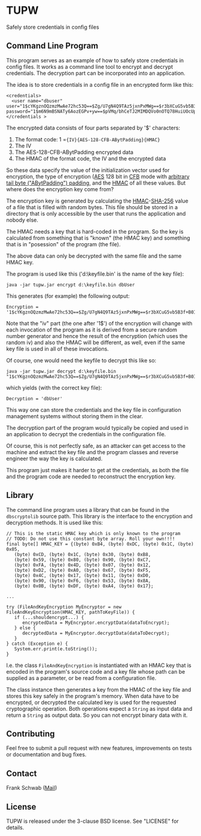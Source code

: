 # TUPW

Safely store credentials in config files

## Command Line Program

This program serves as an example of how to safely store credentials in config files. It works as a command line tool to encrypt and decrypt credentials. The decryption part can be incorporated into an application.

The idea is to store credentials in a config file in an encrypted form like this:

    <credentials>
      <user name="dbuser" user="1$cYKgznOQzmzMwAe72hc53Q==$Zg/U7gN4Q9TAz5jxnPxMWg==$r3bXCuG5vb5B3f+B0IUV+6bizLWI58fz2GkKc5dYFSA=" password="1$m6N9mBSNATy6AozEGPv+yw==$pVMq/bhCeTJ2MIMDQVo0nOTQ78HuiUOcUpweyX/KaK8=$tFSn2LNUgTPiThgf4TgJwtJn/MIt6ysVFtRO96G63JI="/>
    </credentials >

The encrypted data consists of four parts separated by '$' characters:

1. The format code: 1 =`{IV}{AES-128-CFB-ABytPadding}{HMAC}`
2. The IV
3. The AES-128-CFB-ABytPadding encrypted data
3. The HMAC of the format code, the IV and the encrypted data

So these data specify the value of the initialization vector used for encryption, the type of encryption ([AES](https://en.wikipedia.org/wiki/Advanced_Encryption_Standard "AES") 128 bit in [CFB](https://en.wikipedia.org/wiki/Block_cipher_mode_of_operation#CFB "CFB") mode with [arbitrary tail byte ("ABytPadding") padding](https://eprint.iacr.org/2003/098.pdf "AByt-Pad"), and the [HMAC](https://en.wikipedia.org/wiki/Hash-based_message_authentication_code "HMAC") of all these values. But where does the encryption key come from?

The encryption key is generated by calculating the [HMAC](https://en.wikipedia.org/wiki/Hash-based_message_authentication_code "HMAC")-[SHA-256](https://en.wikipedia.org/wiki/SHA-2 "SHA-256") value of a file that is filled with random bytes. This file should be stored in a directory that is only accessible by the user that runs the application and nobody else.

The HMAC needs a key that is hard-coded in the program. So the key is calculated from something that is "known" (the HMAC key) and something that is in "posession" of the program (the file).

The above data can only be decrypted with the same file and the same HMAC key.

The program is used like this ('d:\keyfile.bin' is the name of the key file):

    java -jar tupw.jar encrypt d:\keyfile.bin dbUser

This generates (for example) the following output:

    Encryption = '1$cYKgznOQzmzMwAe72hc53Q==$Zg/U7gN4Q9TAz5jxnPxMWg==$r3bXCuG5vb5B3f+B0IUV+6bizLWI58fz2GkKc5dYFSA='

Note that the "iv" part (the one after '1$') of the encryption will change with each invocation of the program as it is derived from a secure random number generator and hence the result of the encryption (which uses the random iv) and also the HMAC will be different, as well, even if the same key file is used in all of these invocations.

Of course, one would need the keyfile to decrypt this like so:

    java -jar tupw.jar decrypt d:\keyfile.bin "1$cYKgznOQzmzMwAe72hc53Q==$Zg/U7gN4Q9TAz5jxnPxMWg==$r3bXCuG5vb5B3f+B0IUV+6bizLWI58fz2GkKc5dYFSA="

which yields (with the correct key file):

    Decryption = 'dbUser'
    
This way one can store the credentials and the key file in configuration management systems without storing them in the clear.

The decryption part of the program would typically be copied and used in an application to decrypt the credentials in the configuration file.

Of course, this is not perfectly safe, as an attacker can get access to the machine and extract the key file and the program classes and reverse engineer the way the key is calculated.

This program just makes it harder to get at the credentials, as both the file and the program code are needed to reconstruct the encryption key.

## Library

The command line program uses a library that can be found in the `dbscryptolib` source path. This library is the interface to the encryption and decryption methods. It is used like this:

    // This is the static HMAC key which is only known to the program
    // TODO: Do not use this constant byte array. Roll your own!!!!
    final byte[] HMAC_KEY = {(byte) 0xB4, (byte) 0xDC, (byte) 0x1C, (byte) 0x05,
       (byte) 0xCD, (byte) 0x1C, (byte) 0x30, (byte) 0xB8,
       (byte) 0x59, (byte) 0x80, (byte) 0x90, (byte) 0xC7,
       (byte) 0xFA, (byte) 0x4D, (byte) 0x07, (byte) 0x12,
       (byte) 0xD2, (byte) 0xA0, (byte) 0x67, (byte) 0xF5,
       (byte) 0x4C, (byte) 0x17, (byte) 0x11, (byte) 0xD0,
       (byte) 0x90, (byte) 0xF6, (byte) 0x53, (byte) 0x8A,
       (byte) 0x0B, (byte) 0xDF, (byte) 0xA4, (byte) 0x17};
    
	...
	
	try (FileAndKeyEncryption MyEncryptor = new FileAndKeyEncryption(HMAC_KEY, pathToKeyFile)) {
       if (...shouldencrypt...) {
          encryptedData = MyEncryptor.encryptData(dataToEncrypt);
       } else {
          decryptedData = MyEncryptor.decryptData(dataToDecrypt);
       }
    } catch (Exception e) {
       System.err.print(e.toString());
    }

I.e. the class `FileAndKeyEncryption` is instantiated with an HMAC key that is encoded in the program's source code and a key file whose path can be supplied as a parameter, or be read from a configuration file.

The class instance then generates a key from the HMAC of the key file and stores this key safely in the program's memory. When data have to be encrypted, or decrypted the calculated key is used for the requested cryptographic operation. Both operations expect a `String` as input data and return a `String` as output data. So you can not encrypt binary data with it. 
		 
## Contributing

Feel free to submit a pull request with new features, improvements on tests or documentation and bug fixes.

## Contact

Frank Schwab ([Mail](mailto:frank.schwab@deutschebahn.com "Mail"))

## License

TUPW is released under the 3-clause BSD license. See "LICENSE" for details.
